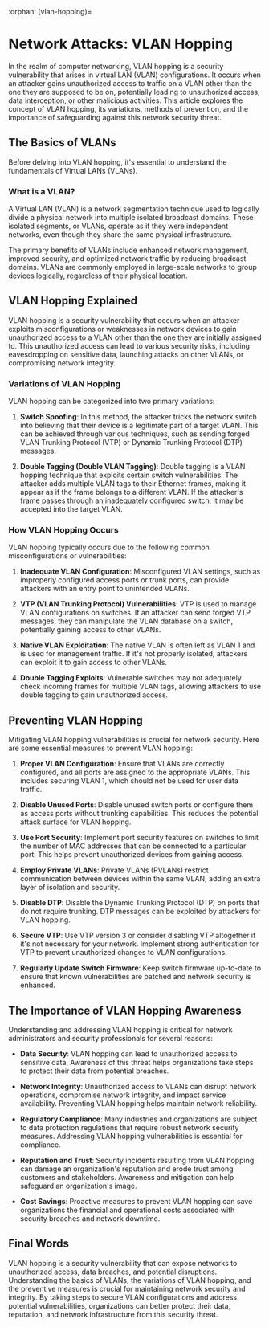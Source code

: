 :orphan:
(vlan-hopping)=

# Network Attacks: VLAN Hopping

In the realm of computer networking, VLAN hopping is a security vulnerability that arises in virtual LAN (VLAN) configurations. It occurs when an attacker gains unauthorized access to traffic on a VLAN other than the one they are supposed to be on, potentially leading to unauthorized access, data interception, or other malicious activities. This article explores the concept of VLAN hopping, its variations, methods of prevention, and the importance of safeguarding against this network security threat.

## The Basics of VLANs

Before delving into VLAN hopping, it's essential to understand the fundamentals of Virtual LANs (VLANs).

### What is a VLAN?

A Virtual LAN (VLAN) is a network segmentation technique used to logically divide a physical network into multiple isolated broadcast domains. These isolated segments, or VLANs, operate as if they were independent networks, even though they share the same physical infrastructure.

The primary benefits of VLANs include enhanced network management, improved security, and optimized network traffic by reducing broadcast domains. VLANs are commonly employed in large-scale networks to group devices logically, regardless of their physical location.

## VLAN Hopping Explained

VLAN hopping is a security vulnerability that occurs when an attacker exploits misconfigurations or weaknesses in network devices to gain unauthorized access to a VLAN other than the one they are initially assigned to. This unauthorized access can lead to various security risks, including eavesdropping on sensitive data, launching attacks on other VLANs, or compromising network integrity.

### Variations of VLAN Hopping

VLAN hopping can be categorized into two primary variations:

1. **Switch Spoofing**: In this method, the attacker tricks the network switch into believing that their device is a legitimate part of a target VLAN. This can be achieved through various techniques, such as sending forged VLAN Trunking Protocol (VTP) or Dynamic Trunking Protocol (DTP) messages.

2. **Double Tagging (Double VLAN Tagging)**: Double tagging is a VLAN hopping technique that exploits certain switch vulnerabilities. The attacker adds multiple VLAN tags to their Ethernet frames, making it appear as if the frame belongs to a different VLAN. If the attacker's frame passes through an inadequately configured switch, it may be accepted into the target VLAN.

### How VLAN Hopping Occurs

VLAN hopping typically occurs due to the following common misconfigurations or vulnerabilities:

1. **Inadequate VLAN Configuration**: Misconfigured VLAN settings, such as improperly configured access ports or trunk ports, can provide attackers with an entry point to unintended VLANs.

2. **VTP (VLAN Trunking Protocol) Vulnerabilities**: VTP is used to manage VLAN configurations on switches. If an attacker can send forged VTP messages, they can manipulate the VLAN database on a switch, potentially gaining access to other VLANs.

3. **Native VLAN Exploitation**: The native VLAN is often left as VLAN 1 and is used for management traffic. If it's not properly isolated, attackers can exploit it to gain access to other VLANs.

4. **Double Tagging Exploits**: Vulnerable switches may not adequately check incoming frames for multiple VLAN tags, allowing attackers to use double tagging to gain unauthorized access.

## Preventing VLAN Hopping

Mitigating VLAN hopping vulnerabilities is crucial for network security. Here are some essential measures to prevent VLAN hopping:

1. **Proper VLAN Configuration**: Ensure that VLANs are correctly configured, and all ports are assigned to the appropriate VLANs. This includes securing VLAN 1, which should not be used for user data traffic.

2. **Disable Unused Ports**: Disable unused switch ports or configure them as access ports without trunking capabilities. This reduces the potential attack surface for VLAN hopping.

3. **Use Port Security**: Implement port security features on switches to limit the number of MAC addresses that can be connected to a particular port. This helps prevent unauthorized devices from gaining access.

4. **Employ Private VLANs**: Private VLANs (PVLANs) restrict communication between devices within the same VLAN, adding an extra layer of isolation and security.

5. **Disable DTP**: Disable the Dynamic Trunking Protocol (DTP) on ports that do not require trunking. DTP messages can be exploited by attackers for VLAN hopping.

6. **Secure VTP**: Use VTP version 3 or consider disabling VTP altogether if it's not necessary for your network. Implement strong authentication for VTP to prevent unauthorized changes to VLAN configurations.

7. **Regularly Update Switch Firmware**: Keep switch firmware up-to-date to ensure that known vulnerabilities are patched and network security is enhanced.

## The Importance of VLAN Hopping Awareness

Understanding and addressing VLAN hopping is critical for network administrators and security professionals for several reasons:

- **Data Security**: VLAN hopping can lead to unauthorized access to sensitive data. Awareness of this threat helps organizations take steps to protect their data from potential breaches.

- **Network Integrity**: Unauthorized access to VLANs can disrupt network operations, compromise network integrity, and impact service availability. Preventing VLAN hopping helps maintain network reliability.

- **Regulatory Compliance**: Many industries and organizations are subject to data protection regulations that require robust network security measures. Addressing VLAN hopping vulnerabilities is essential for compliance.

- **Reputation and Trust**: Security incidents resulting from VLAN hopping can damage an organization's reputation and erode trust among customers and stakeholders. Awareness and mitigation can help safeguard an organization's image.

- **Cost Savings**: Proactive measures to prevent VLAN hopping can save organizations the financial and operational costs associated with security breaches and network downtime.

## Final Words

VLAN hopping is a security vulnerability that can expose networks to unauthorized access, data breaches, and potential disruptions. Understanding the basics of VLANs, the variations of VLAN hopping, and the preventive measures is crucial for maintaining network security and integrity. By taking steps to secure VLAN configurations and address potential vulnerabilities, organizations can better protect their data, reputation, and network infrastructure from this security threat.